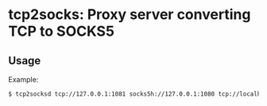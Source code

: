 # tcp2socks: Proxy server converting TCP to SOCKS5

## Usage

Example:

```bash
$ tcp2socksd tcp://127.0.0.1:1081 socks5h://127.0.0.1:1080 tcp://localhost:554
```
